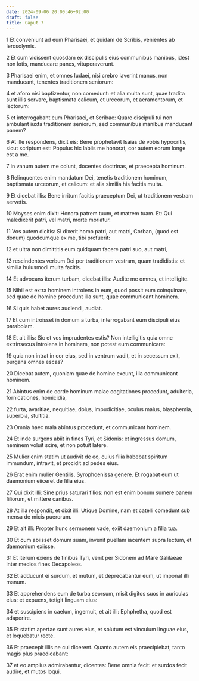 ```yaml
---
date: 2024-09-06 20:00:46+02:00
draft: false
title: Caput 7
---
```





1 Et conveniunt ad eum Pharisaei, et quidam de Scribis, venientes ab Ierosolymis.

2 Et cum vidissent quosdam ex discipulis eius communibus manibus, idest non lotis, manducare panes, vituperaverunt.

3 Pharisaei enim, et omnes Iudaei, nisi crebro laverint manus, non manducant, tenentes traditionem seniorum:

4 et aforo nisi baptizentur, non comedunt: et alia multa sunt, quae tradita sunt illis servare, baptismata calicum, et urceorum, et aeramentorum, et lectorum:

5 et interrogabant eum Pharisaei, et Scribae: Quare discipuli tui non ambulant iuxta traditionem seniorum, sed communibus manibus manducant panem?

6 At ille respondens, dixit eis: Bene prophetavit Isaias de vobis hypocritis, sicut scriptum est: Populus hic labiis me honorat, cor autem eorum longe est a me.

7 in vanum autem me colunt, docentes doctrinas, et praecepta hominum.

8 Relinquentes enim mandatum Dei, tenetis traditionem hominum, baptismata urceorum, et calicum: et alia similia his facitis multa.

9 Et dicebat illis: Bene irritum facitis praeceptum Dei, ut traditionem vestram servetis.

10 Moyses enim dixit: Honora patrem tuum, et matrem tuam. Et: Qui maledixerit patri, vel matri, morte moriatur.

11 Vos autem dicitis: Si dixerit homo patri, aut matri, Corban, (quod est donum) quodcumque ex me, tibi profuerit:

12 et ultra non dimittitis eum quidquam facere patri suo, aut matri,

13 rescindentes verbum Dei per traditionem vestram, quam tradidistis: et similia huiusmodi multa facitis.

14 Et advocans iterum turbam, dicebat illis: Audite me omnes, et intelligite.

15 Nihil est extra hominem introiens in eum, quod possit eum coinquinare, sed quae de homine procedunt illa sunt, quae communicant hominem.

16 Si quis habet aures audiendi, audiat.

17 Et cum introisset in domum a turba, interrogabant eum discipuli eius parabolam.

18 Et ait illis: Sic et vos imprudentes estis? Non intelligitis quia omne extrinsecus introiens in hominem, non potest eum communicare:

19 quia non intrat in cor eius, sed in ventrum vadit, et in secessum exit, purgans omnes escas?

20 Dicebat autem, quoniam quae de homine exeunt, illa communicant hominem.

21 Abintus enim de corde hominum malae cogitationes procedunt, adulteria, fornicationes, homicidia,

22 furta, avaritiae, nequitiae, dolus, impudicitiae, oculus malus, blasphemia, superbia, stultitia.

23 Omnia haec mala abintus procedunt, et communicant hominem.

24 Et inde surgens abiit in fines Tyri, et Sidonis: et ingressus domum, neminem voluit scire, et non potuit latere.

25 Mulier enim statim ut audivit de eo, cuius filia habebat spiritum immundum, intravit, et procidit ad pedes eius.

26 Erat enim mulier Gentilis, Syrophoenissa genere. Et rogabat eum ut daemonium eiiceret de filia eius.

27 Qui dixit illi: Sine prius saturari filios: non est enim bonum sumere panem filiorum, et mittere canibus.

28 At illa respondit, et dixit illi: Utique Domine, nam et catelli comedunt sub mensa de micis puerorum.

29 Et ait illi: Propter hunc sermonem vade, exiit daemonium a filia tua.

30 Et cum abiisset domum suam, invenit puellam iacentem supra lectum, et daemonium exiisse.

31 Et iterum exiens de finibus Tyri, venit per Sidonem ad Mare Galilaeae inter medios fines Decapoleos.

32 Et adducunt ei surdum, et mutum, et deprecabantur eum, ut imponat illi manum.

33 Et apprehendens eum de turba seorsum, misit digitos suos in auriculas eius: et expuens, tetigit linguam eius:

34 et suscipiens in caelum, ingemuit, et ait illi: Ephphetha, quod est adaperire.

35 Et statim apertae sunt aures eius, et solutum est vinculum linguae eius, et loquebatur recte.

36 Et praecepit illis ne cui dicerent. Quanto autem eis praecipiebat, tanto magis plus praedicabant:

37 et eo amplius admirabantur, dicentes: Bene omnia fecit: et surdos fecit audire, et mutos loqui.


